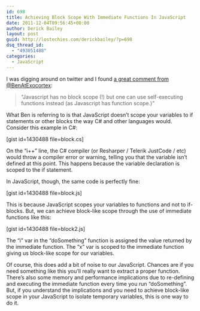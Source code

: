```yaml
---
id: 698
title: Achieving Block Scope With Immediate Functions In JavaScript
date: 2011-12-04T09:56:45+00:00
author: Derick Bailey
layout: post
guid: http://lostechies.com/derickbailey/?p=698
dsq_thread_id:
  - "493051488"
categories:
  - JavaScript
---
```

I was digging around on twitter and I found [a great comment from @BenAtExocortex](https://twitter.com/#!/benatexocortex/status/143006055998304256):

> &#8220;Javascript has no block scope (!) but one can use self-executing functions instead (as Javascript has function scope.)&#8221;

What Ben is referring to is that JavaScript doesn&#8217;t scope your variables to if statements or other blocks the way C# and other languages would. Consider this example in C#:

[gist id=1430488 file=block.cs]

On the &#8220;i++&#8221; line, the C# compiler (or Resharper / Telerik JustCode / etc) would throw a compiler error or warning, telling you that the variable isn&#8217;t defined at this point. This happens because the variable declaration is scoped to the if statement.

In JavaScript, though, the same code is perfectly fine:

[gist id=1430488 file=block.js]

This is because JavaScript scopes your variables to functions and not to if-blocks. But, we can achieve block-like scope through the use of immediate functions like this:

[gist id=1430488 file=block2.js]

The &#8220;i&#8221; var in the &#8220;doSomething&#8221; function is assigned the value returned by the immediate function. The &#8220;x&#8221; var is scoped to the immediate function giving us block-like scope for our variables.

Of course, this does add a bit of noise to our JavaScript. Chances are if you need something like this you&#8217;ll really want to extract a proper function. There&#8217;s also some memory and performance implications due to re-defining and executing the immediate function every time you run &#8220;doSomething&#8221;. But, if you understand the implications and you need to achieve block-like scope in your JavaScript to isolate temporary variables, this is one way to do it.